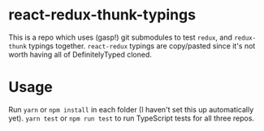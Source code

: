# react-redux-thunk-typings

This is a repo which uses (gasp!) git submodules to test `redux`, and `redux-thunk` typings together. `react-redux` typings are copy/pasted since it's not worth having all of DefinitelyTyped cloned.

# Usage

Run `yarn` or `npm install` in each folder (I haven't set this up automatically yet).
`yarn test` or `npm run test` to run TypeScript tests for all three repos.
